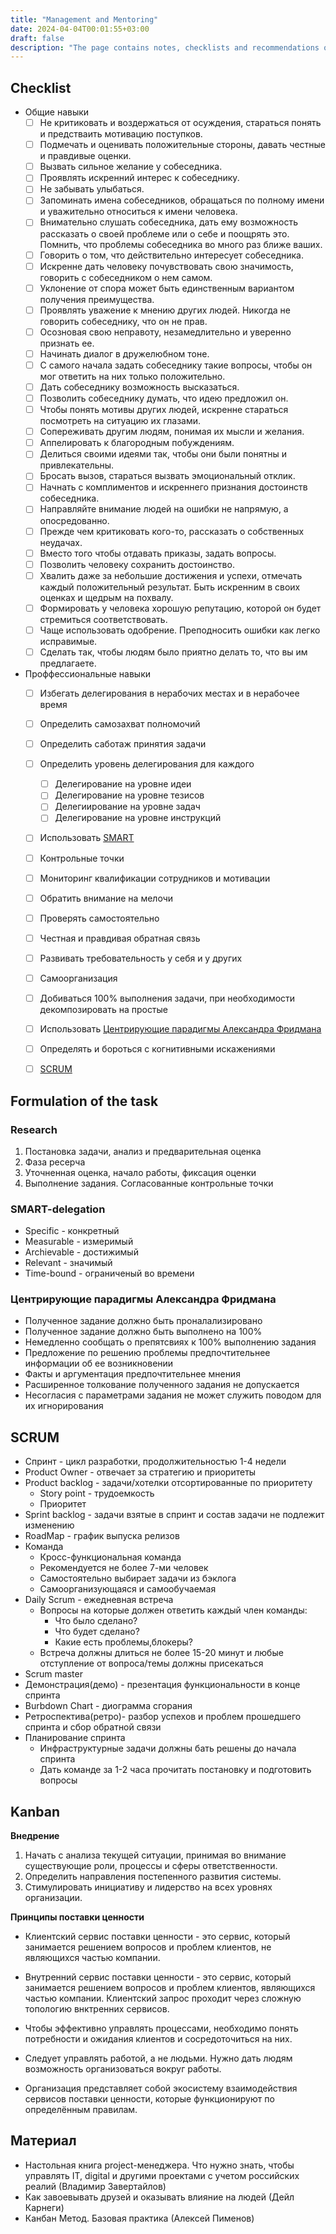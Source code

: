 ```yaml
---
title: "Management and Mentoring"
date: 2024-04-04T00:01:55+03:00
draft: false
description: "The page contains notes, checklists and recommendations on soft skills, mentoring and management. Here you will find useful tips that will help you improve your management skills, develop flexible skills and become a more effective leader."
---
```



## Checklist

- Общие навыки
    - [ ] Не критиковать и воздержаться от осуждения, стараться понять и предстваить мотивацию поступков.
    - [ ] Подмечать и оценивать положительные стороны, давать честные и правдивые оценки.
    - [ ] Вызвать сильное желание у собеседника.
    - [ ] Проявлять искренний интерес к собеседнику.
    - [ ] Не забывать улыбаться.
    - [ ] Запоминать имена собеседников, обращаться по полному имени и уважительно относиться к имени человека.
    - [ ] Внимательно слушать собеседника, дать ему возможность рассказать о своей проблеме или о себе и поощрять это. Помнить, что проблемы собеседника во много раз ближе ваших.
    - [ ] Говорить о том, что действительно интересует собеседника.
    - [ ] Искренне дать человеку почувствовать свою значимость, говорить с собеседником о нем самом.
    - [ ] Уклонение от спора может быть единственным вариантом получения преимущества.
    - [ ] Проявлять уважение к мнению других людей. Никогда не говорить собеседнику, что он не прав.
    - [ ] Осозновая свою неправоту, незамедлительно и уверенно признать ее.
    - [ ] Начинать диалог в дружелюбном тоне.
    - [ ] С самого начала задать собеседнику такие вопросы, чтобы он мог ответить на них только положительно.
    - [ ] Дать собеседнику возможность высказаться.
    - [ ] Позволить собеседнику думать, что идею предложил он.
    - [ ] Чтобы понять мотивы других людей, искренне стараться посмотреть на ситуацию их глазами.
    - [ ] Сопереживать другим людям, понимая их мысли и желания.
    - [ ] Аппелировать к благородным побуждениям.
    - [ ] Делиться своими идеями так, чтобы они были понятны и привлекательны.
    - [ ] Бросать вызов, стараться вызвать эмоциональный отклик.
    - [ ] Начнать с комплиментов и искреннего признания достоинств собеседника.
    - [ ] Направляйте внимание людей на ошибки не напрямую, а опосредованно.
    - [ ] Прежде чем критиковать кого-то, рассказать о собственных неудачах.
    - [ ] Вместо того чтобы отдавать приказы, задать вопросы.
    - [ ] Позволить человеку сохранить достоинство.
    - [ ] Хвалить даже за небольшие достижения и успехи, отмечать каждый положительный результат. Быть искренним в своих оценках и щедрым на похвалу.
    - [ ] Формировать у человека хорошую репутацию, которой он будет стремиться соответствовать.
    - [ ] Чаще использовать одобрение. Преподносить ошибки как легко исправимые.
    - [ ] Сделать так, чтобы людям было приятно делать то, что вы им предлагаете.
- Проффессиональные навыки
    - [ ] Избегать делегирования в нерабочих местах и в нерабочее время
    - [ ] Определить самозахват полномочий
    - [ ] Определить саботаж принятия задачи
    - [ ] Определить уровень делегирования для каждого
        - [ ] Делегирование на уровне идеи
        - [ ] Делегирование на уровне тезисов
        - [ ] Делегиирование на уровне задач
        - [ ] Делегирование на уровне инструкций
    - [ ] Использовать [SMART](#smart-delegation)
    - [ ] Контрольные точки
    - [ ] Мониторинг квалификации сотрудников и мотивации
    - [ ] Обратить внимание на мелочи
    - [ ] Проверять самостоятельно
    - [ ] Честная и правдивая обратная связь
    - [ ] Развивать требовательность у себя и у других
    - [ ] Самоорганизация
    - [ ] Добиваться 100% выполнения задачи, при необходимости декомпозировать на простые
    - [ ] Использовать [Центрирующие парадигмы Александра Фридмана](#центрирующие-парадигмы-александра-фридмана)
    - [ ] Определять и бороться с когнитивными искажениями
    - [ ] [SCRUM](#scrum)


## Formulation of the task

### Research

1. Постановка задачи, анализ и предварительная оценка
2. Фаза ресерча
3. Уточненная оценка, начало работы, фиксация оценки
4. Выполнение задания. Согласованные контрольные точки

### SMART-delegation

* Specific - конкретный
* Measurable - измеримый
* Archievable - достижимый
* Relevant - значимый
* Time-bound - ограниченый во времени

### Центрирующие парадигмы Александра Фридмана

* Полученное задание должно быть проналализировано
* Полученное задание должно быть выполнено на 100%
* Немедленно сообщать о препятсвиях к 100% выполнению задания
* Предложение по решению проблемы предпочтительнее информации об ее возникновении
* Факты и аргументация предпочтительнее мнения
* Расширенное толкование полученного задания не допускается
* Несогласия с параметрами задания не может служить поводом для их игнорирования

## SCRUM

* Спринт - цикл разработки, продолжительностью 1-4 недели
* Product Owner - отвечает за стратегию и приоритеты
* Product backlog - задачи/хотелки отсортированные по приоритету
    * Story point - трудоемкость
    * Приоритет
* Sprint backlog - задачи взятые в спринт и состав задачи не подлежит изменению
* RoadMap - график выпуска релизов
* Команда
    * Кросс-функциональная команда
    * Рекомендуется не более 7-ми человек
    * Самостоятельно выбирает задачи из бэклога
    * Самоорганизующаяся и самообучаемая
* Daily Scrum - ежедневная встреча
    * Вопросы на которые должен ответить каждый член команды:
        * Что было сделано?
        * Что будет сделано?
        * Какие есть проблемы,блокеры?
    * Встреча должны длиться не более 15-20 минут и любые отступление от вопроса/темы должны присекаться
* Scrum master
* Демонстрация(демо) - презентация функциональности в конце спринта
* Burbdown Chart - диограмма сгорания
* Ретроспектива(ретро)- разбор успехов и проблем прошедшего спринта и сбор обратной связи
* Планирование спринта
    * Инфраструктурные задачи должны бать решены до начала спринта
    * Дать команде за 1-2 часа прочитать постановку и подготовить вопросы

## Kanban

**Внедрение**

1. Начать с анализа текущей ситуации, принимая во внимание существующие роли, процессы и сферы ответственности.
2. Определить направления постепенного развития системы.
3. Стимулировать инициативу и лидерство на всех уровнях организации.

**Принципы поставки ценности**

* Клиентский сервис поставки ценности - это сервис, который занимается решением вопросов и проблем клиентов, не являющихся частью компании.
* Внутренний сервис поставки ценности - это сервис, который занимается решением вопросов и проблем клиентов, являющихся частью компании. Клиентский запрос проходит через сложную топологию внктренних сервисов.

* Чтобы эффективно управлять процессами, необходимо понять потребности и ожидания клиентов и сосредоточиться на них.
* Следует управлять работой, а не людьми. Нужно дать людям возможность организоваться вокруг работы.
* Организация представляет собой экосистему взаимодействия сервисов поставки ценности, которые функционируют по определённым правилам.

## Материал
* Настольная книга project-менеджера. Что нужно знать, чтобы управлять IT, digital и другими проектами с учетом российских реалий (Владимир Завертайлов)
* Как завоевывать друзей и оказывать влияние на людей (Дейл Карнеги)
* Канбан Метод. Базовая практика (Алексей Пименов)